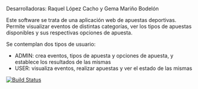 Desarrolladoras: Raquel López Cacho y Gema Mariño Bodelón

Este software se trata de una aplicación web de apuestas deportivas. Permite visualizar eventos de distintas categorías, 
ver los tipos de apuestas disponibles y sus respectivas opciones de apuesta. 

Se contemplan dos tipos de usuario: 
  - ADMIN: crea eventos, tipos de apuesta y opciones de apuesta, y establece los resultados de las mismas
  - USER: visualiza eventos, realizar apuestas y ver el estado de las mismas
  
[![Build Status](https://travis-ci.org/gemamb/VVS.svg?branch=master)](https://travis-ci.org/gemamb/VVS)
